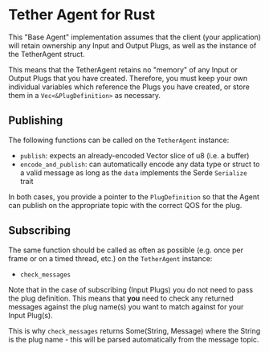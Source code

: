 # Tether Agent for Rust

This "Base Agent" implementation assumes that the client (your application) will retain ownership any Input and Output Plugs, as well as the instance of the TetherAgent struct.

This means that the TetherAgent retains no "memory" of any Input or Output Plugs that you have created. 
Therefore, you must keep your own individual variables which reference the Plugs you have created, or store them in a `Vec<&PlugDefinition>` as necessary.

## Publishing

The following functions can be called on the `TetherAgent` instance:

- `publish`: expects an already-encoded Vector slice of u8 (i.e. a buffer)
- `encode_and_publish`: can automatically encode any data type or struct to a valid message as long as the `data` implements the Serde `Serialize` trait

In both cases, you provide a pointer to the `PlugDefinition` so that the Agent can publish on the appropriate topic with the correct QOS for the plug.



## Subscribing
The same function should be called as often as possible (e.g. once per frame or on a timed thread, etc.) on the `TetherAgent` instance:

- `check_messages`

Note that in the case of subscribing (Input Plugs) you do not need to pass the plug definition. This means that **you** need to check any returned messages against the plug name(s) you want to match against for your Input Plug(s).

This is why `check_messages` returns Some(String, Message) where the String is the plug name - this will be parsed automatically from the message topic.
